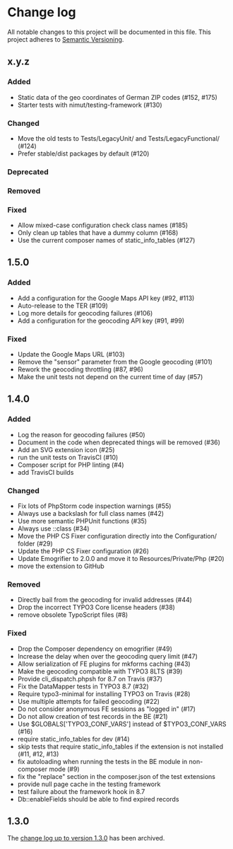 # Change log

All notable changes to this project will be documented in this file.
This project adheres to [Semantic Versioning](https://semver.org/).

## x.y.z

### Added
- Static data of the geo coordinates of German ZIP codes (#152, #175)
- Starter tests with nimut/testing-framework (#130)

### Changed
- Move the old tests to Tests/LegacyUnit/ and Tests/LegacyFunctional/ (#124)
- Prefer stable/dist packages by default (#120)

### Deprecated

### Removed

### Fixed
- Allow mixed-case configuration check class names (#185)
- Only clean up tables that have a dummy column (#168)
- Use the current composer names of static_info_tables (#127)

## 1.5.0

### Added
- Add a configuration for the Google Maps API key (#92, #113)
- Auto-release to the TER (#109)
- Log more details for geocoding failures (#106)
- Add a configuration for the geocoding API key (#91, #99)

### Fixed
- Update the Google Maps URL (#103)
- Remove the "sensor" parameter from the Google geocoding (#101)
- Rework the geocoding throttling (#87, #96)
- Make the unit tests not depend on the current time of day (#57)

## 1.4.0

### Added
- Log the reason for geocoding failures (#50)
- Document in the code when deprecated things will be removed (#36)
- Add an SVG extension icon (#25)
- run the unit tests on TravisCI (#10)
- Composer script for PHP linting (#4)
- add TravisCI builds

### Changed
- Fix lots of PhpStorm code inspection warnings (#55)
- Always use a backslash for full class names (#42)
- Use more semantic PHPUnit functions (#35)
- Always use ::class (#34)
- Move the PHP CS Fixer configuration directly into the Configuration/ folder (#29)
- Update the PHP CS Fixer configuration (#26)
- Update Emogrifier to 2.0.0 and move it to Resources/Private/Php (#20)
- move the extension to GitHub

### Removed
- Directly bail from the geocoding for invalid addresses (#44)
- Drop the incorrect TYPO3 Core license headers (#38)
- remove obsolete TypoScript files (#8)

### Fixed
- Drop the Composer dependency on emogrifier (#49)
- Increase the delay when over the geocoding query limit (#47)
- Allow serialization of FE plugins for mkforms caching (#43)
- Make the geocoding compatible with TYPO3 8LTS (#39)
- Provide cli_dispatch.phpsh for 8.7 on Travis (#37)
- Fix the DataMapper tests in TYPO3 8.7 (#32)
- Require typo3-minimal for installing TYPO3 on Travis (#28)
- Use multiple attempts for failed geocoding (#22)
- Do not consider anonymous FE sessions as "logged in" (#17)
- Do not allow creation of test records in the BE (#21)
- Use $GLOBALS['TYPO3_CONF_VARS'] instead of $TYPO3_CONF_VARS (#16)
- require static_info_tables for dev (#14)
- skip tests that require static_info_tables if the extension is not installed (#11, #12, #13)
- fix autoloading when running the tests in the BE module in non-composer mode (#9)
- fix the "replace" section in the composer.json of the test extensions
- provide null page cache in the testing framework
- test failure about the framework hook in 8.7
- Db::enableFields should be able to find expired records

## 1.3.0

The [change log up to version 1.3.0](Documentation/changelog-archive.txt)
has been archived.
